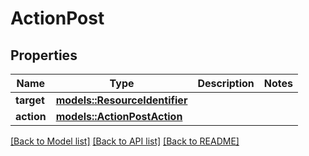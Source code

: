 # ActionPost

## Properties

Name | Type | Description | Notes
------------ | ------------- | ------------- | -------------
**target** | [**models::ResourceIdentifier**](.md) |  | 
**action** | [**models::ActionPostAction**](ActionPost_action.md) |  | 

[[Back to Model list]](../README.md#documentation-for-models) [[Back to API list]](../README.md#documentation-for-api-endpoints) [[Back to README]](../README.md)


